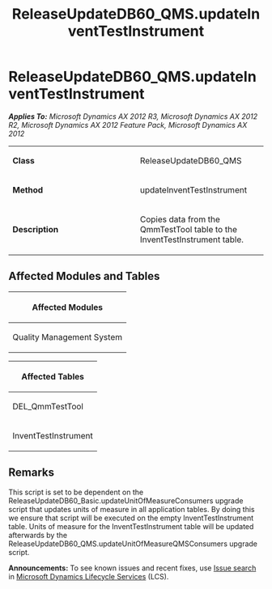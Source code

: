 ﻿---
title: ReleaseUpdateDB60_QMS.updateInventTestInstrument
TOCTitle: ReleaseUpdateDB60_QMS.updateInventTestInstrument
ms:assetid: 2b6ad64e-d755-3b86-0252-668de2de3792
ms:mtpsurl: https://msdn.microsoft.com/en-us/library/JJ735948(v=AX.60)
ms:contentKeyID: 49707365
ms.date: 05/18/2015
mtps_version: v=AX.60
---

# ReleaseUpdateDB60\_QMS.updateInventTestInstrument 


_**Applies To:** Microsoft Dynamics AX 2012 R3, Microsoft Dynamics AX 2012 R2, Microsoft Dynamics AX 2012 Feature Pack, Microsoft Dynamics AX 2012_

<table>
<colgroup>
<col style="width: 50%" />
<col style="width: 50%" />
</colgroup>
<tbody>
<tr class="odd">
<td><p><strong>Class</strong></p></td>
<td><p>ReleaseUpdateDB60_QMS</p></td>
</tr>
<tr class="even">
<td><p><strong>Method</strong></p></td>
<td><p>updateInventTestInstrument</p></td>
</tr>
<tr class="odd">
<td><p><strong>Description</strong></p></td>
<td><p>Copies data from the QmmTestTool table to the InventTestInstrument table.</p></td>
</tr>
</tbody>
</table>


## Affected Modules and Tables

<table>
<colgroup>
<col style="width: 100%" />
</colgroup>
<thead>
<tr class="header">
<th><p>Affected Modules</p></th>
</tr>
</thead>
<tbody>
<tr class="odd">
<td><p>Quality Management System</p></td>
</tr>
</tbody>
</table>


<table>
<colgroup>
<col style="width: 100%" />
</colgroup>
<thead>
<tr class="header">
<th><p>Affected Tables</p></th>
</tr>
</thead>
<tbody>
<tr class="odd">
<td><p>DEL_QmmTestTool</p></td>
</tr>
<tr class="even">
<td><p>InventTestInstrument</p></td>
</tr>
</tbody>
</table>


## Remarks

This script is set to be dependent on the ReleaseUpdateDB60\_Basic.updateUnitOfMeasureConsumers upgrade script that updates units of measure in all application tables. By doing this we ensure that script will be executed on the empty InventTestInstrument table. Units of measure for the InventTestInstrument table will be updated afterwards by the ReleaseUpdateDB60\_QMS.updateUnitOfMeasureQMSConsumers upgrade script.

  
**Announcements:** To see known issues and recent fixes, use [Issue search](http://go.microsoft.com/fwlink/?linkid=389258) in [Microsoft Dynamics Lifecycle Services](http://go.microsoft.com/fwlink/?linkid=306505) (LCS).


